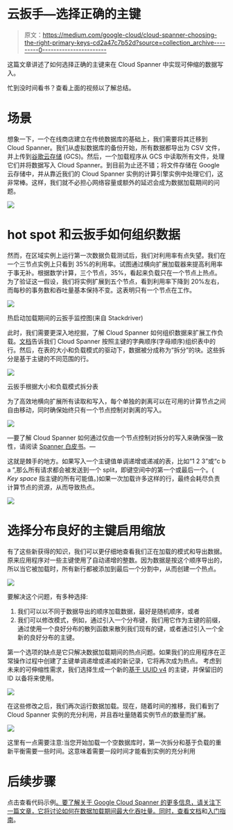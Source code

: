 # 云扳手—选择正确的主键

> 原文：<https://medium.com/google-cloud/cloud-spanner-choosing-the-right-primary-keys-cd2a47c7b52d?source=collection_archive---------0----------------------->

这篇文章讲述了如何选择正确的主键来在 Cloud Spanner 中实现可伸缩的数据写入。

忙到没时间看书？查看上面的视频以了解总结。

# 场景

想象一下，一个在线商店建立在传统数据库的基础上，我们需要将其迁移到 Cloud Spanner。我们从虚拟数据库的备份开始，所有数据都导出为 CSV 文件，并上传到[谷歌云存储](https://cloud.google.com/storage) (GCS)。然后，一个加载程序从 GCS 中读取所有文件，处理它们并将数据写入 Cloud Spanner。到目前为止还不错；将文件存储在 Google 云存储中，并从靠近我们的 Cloud Spanner 实例的计算引擎实例中处理它们，这非常棒。这样，我们就不必担心网络容量或额外的延迟会成为数据加载期间的问题。

![](img/64c52ec4d4e6508ca0c8f405d79bc67c.png)

# **hot spot 和云扳手如何组织数据**

然而，在区域实例上运行第一次数据负载测试后，我们对利用率有点失望。我们在一个三节点实例上只看到 35%的利用率。试图通过横向扩展加载器来提高利用率于事无补。根据数学计算，三个节点，35%，看起来负载只在一个节点上热点。为了验证这一假设，我们将实例扩展到五个节点，看到利用率下降到 20%左右，而每秒的事务数和吞吐量基本保持不变。这表明只有一个节点在工作。

![](img/07ff1d5bed2a8016a1f0f14b810b61ca.png)

热启动加载期间的云扳手监控图(来自 Stackdriver)

此时，我们需要更深入地挖掘，了解 Cloud Spanner 如何组织数据来扩展工作负载。[文档](https://cloud.google.com/spanner/docs/whitepapers/optimizing-schema-design#table_layout)告诉我们 Cloud Spanner 按照主键的字典顺序(字母顺序)组织表中的行。然后，在表的大小和负载模式的驱动下，数据被分成称为“拆分”的块。这些拆分是基于主键的不同范围的行。

![](img/62bb56362e74b89cb8f922147405ac1b.png)

云扳手根据大小和负载模式拆分表

为了高效地横向扩展所有读取和写入，每个单独的剥离可以在可用的计算节点之间自由移动，同时确保始终只有一个节点控制对剥离的写入。

![](img/c63686d0d1b7db5b3d5db6ba36a8bf40.png)

—要了解 Cloud Spanner 如何通过仅由一个节点控制对拆分的写入来确保强一致性，请阅读 [Spanner 白皮书](https://research.google.com/archive/spanner.html)。—

这就是棘手的地方。如果写入一个主键值单调递增或递减的表，比如“1 2 3”或“c b a ”,那么所有请求都会被发送到一个 split，即键空间中的第一个或最后一个。( *Key space* 指主键的所有可能值。)如果一次加载许多这样的行，最终会耗尽负责计算节点的资源，从而导致热点。

![](img/bd7db31a1fa8a3864ada0c5f17ceddb5.png)

# **选择分布良好的主键启用缩放**

有了这些新获得的知识，我们可以更仔细地查看我们正在加载的模式和导出数据。原来应用程序对一些主键使用了自动递增的整数。因为数据是按这个顺序导出的，所以当它被加载时，所有新行都被添加到最后一个分割中，从而创建一个热点。

![](img/8018e6422fa2bd3b2ab4f7487a94bbce.png)

要解决这个问题，有多种选择:

1.  我们可以以不同于数据导出的顺序加载数据，最好是随机顺序，或者
2.  我们可以修改模式，例如，通过引入一个分布键，我们用它作为主键的前缀，通过使用一个良好分布的散列函数来散列我们现有的键，或者通过引入一个全新的良好分布的主键。

第一个选项的缺点是它只解决数据加载期间的热点问题。如果我们的应用程序在正常操作过程中创建了主键单调递增或递减的新记录，它将再次成为热点。
考虑到未来的可伸缩性需求，我们选择生成一个新的[基于 UUID v4](https://en.wikipedia.org/wiki/Universally_unique_identifier#Version_4_(random)) 的主键，并保留旧的 ID 以备将来使用。

![](img/feda23ac3e290060a1541d58e11a1955.png)

在这些修改之后，我们再次运行数据加载。现在，随着时间的推移，我们看到了 Cloud Spanner 实例的充分利用，并且吞吐量随着实例节点的数量而扩展。

![](img/603d2a4952157b0c35e712c3811d9a6d.png)

这里有一点需要注意:当您开始加载一个空数据库时，第一次拆分和基于负载的重新平衡需要一些时间。这意味着需要一段时间才能看到实例的充分利用

# 后续步骤

点击查看代码示例[。要了解关于 Google Cloud Spanner 的更多信息，请关注下一篇文章，它将讨论如何在数据加载期间最大化吞吐量。同时，查看](https://goo.gl/Jcq63p)[文档](https://cloud.google.com/spanner/docs/)和[入门指南](https://cloud.google.com/spanner/docs/tutorials)。